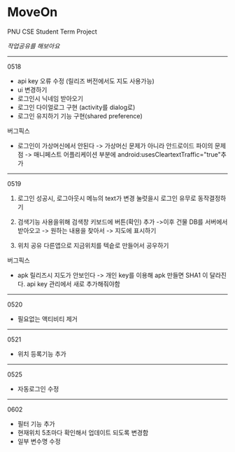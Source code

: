 # MoveOn
PNU CSE Student Term Project

*작업공유를 해보아요*

-------------------------------------------------------
0518
 * api key 오류 수정 (릴리즈 버전에서도 지도 사용가능)
 * ui 변경하기
 * 로그인시 닉네임 받아오기
 * 로그인 다이얼로그 구현 (activity를 dialog로)
 * 로그인 유지하기 기능 구현(shared preference)

 버그픽스
 * 로그인이 가상머신에서 안된다
 -> 가상머신 문제가 아니라 안드로이드 파이의 문제점
 -> 매니페스트 어플리케이션 부분에 android:usesCleartextTraffic="true"추가

-------------------------------------------------------
0519
 1) 로그인 성공시, 로그아웃시 
    메뉴의 text가 변경
    눌럿을시 로그인 유무로 동작결정하기 

 2) 검색기능 사용을위해 검색창 키보드에 버튼(확인) 추가
  ->이후 건물 DB를 서버에서 받아오고
  -> 원하는 내용을 찾아서
  -> 지도에 표시하기

 3) 위치 공유
  다른앱으로 지금위치를 텍슽로 만들어서 공우하기

 버그픽스
 *  apk 릴리즈시 지도가 안보인다
 -> 개인 key를 이용해 apk 만들면
 SHA1 이 달라진다. api key 관리에서 새로 추가해줘야함

-------------------------------------------------------
0520
 * 필요없는 액티비티 제거
-------------------------------------------------------
0521
 * 위치 등록기능 추가
-------------------------------------------------------
0525
 * 자동로그인 수정
-------------------------------------------------------
0602
 * 필터 기능 추가
 * 현재위치 5초마다 확인해서 업데이트 되도록 변경함
 * 일부 변수명 수정
 
